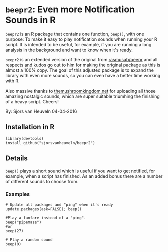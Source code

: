 `beepr2`: Even more Notification Sounds in R
========================================================

`beepr2` is an R package that contains one function, `beep()`, with one purpose: To make it easy to play notification sounds when running your R script. It is intended to be useful, for example, if you are running a long analysis in the background and want to know when it's ready. 

`beepr2` is an extended version of the original from <a href="/rasmusab/beepr">rasmusab/beepr</a> and all respects and kudos go out to him for making the original package as this is almost a 100% copy. The goal of this adjusted package is to expand the library with even more sounds, so you can even have a better time working with R. 

Also massive thanks to <a href="http://themushroomkingdom.net">themushroomkingdom.net</a> for uploading all those amazing nostalgic sounds, which are super suitable triumhing the finishing of a heavy script. Cheers!

By: Sjors van Heuveln
04-04-2016


Installation in R
----------------

```
library(devtools)
install_github("sjorsvanheuveln/beepr2")
```

Details
------------

`beep()` plays a short sound which is useful if you want to get notified, for example, when a script has finished. As an added bonus there are a number of different sounds to choose from.

### Examples

```
# Update all packages and "ping" when it's ready
update.packages(ask=FALSE); beep()

#Play a fanfare instead of a "ping".
beep("pipemaze")
#or
beep(27)

# Play a random sound
beep(0)
```
